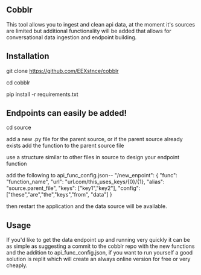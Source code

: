## Cobblr

This tool allows you to ingest and clean api data, at the moment it's sources are limited but additional functionality will be added that allows for conversational data ingestion and endpoint building.

## Installation 
git clone https://github.com/EEXstnce/cobblr

cd cobblr

pip install -r requirements.txt

## Endpoints can easily be added!
cd source

add a new .py file for the parent source, or if the parent source already exists add the function to the parent source file

use a structure similar to other files in source to design your endpoint function

add the following to api_func_config.json-- 
  "/new_enpoint": {
    "func": "function_name",
    "url": "url.com/this_uses_keys/{0}/{1},
    "alias": "source.parent_file",
    "keys": ["key1","key2"],
    "config": ["these","are","the","keys","from", "data"]
  }

then restart the application and the data source will be available.

## Usage

If you'd like to get the data endpoint up and running very quickly it can be as simple as suggesting a commit to the cobblr repo with the new functions and the addition to api_func_config.json, if you want to run yourself a good solution is replit which will create an always online version for free or very cheaply.